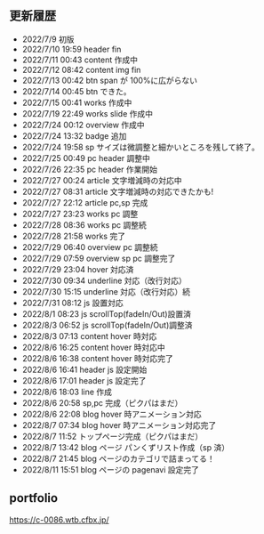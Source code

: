 ## 更新履歴

- 2022/7/9 初版
- 2022/7/10 19:59 header fin
- 2022/7/11 00:43 content 作成中
- 2022/7/12 08:42 content img fin
- 2022/7/13 00:42 btn span が 100%に広がらない
- 2022/7/14 00:45 btn できた。
- 2022/7/15 00:41 works 作成中
- 2022/7/19 22:49 works slide 作成中
- 2022/7/24 00:12 overview 作成中
- 2022/7/24 13:32 badge 追加
- 2022/7/24 19:58 sp サイズは微調整と細かいところを残して終了。
- 2022/7/25 00:49 pc header 調整中
- 2022/7/26 22:35 pc header 作業開始
- 2022/7/27 00:24 article 文字増減時の対応中
- 2022/7/27 08:31 article 文字増減時の対応できたかも!
- 2022/7/27 22:12 article pc,sp 完成
- 2022/7/27 23:23 works pc 調整
- 2022/7/28 08:36 works pc 調整続
- 2022/7/28 21:58 works 完了
- 2022/7/29 06:40 overview pc 調整続
- 2022/7/29 07:59 overview sp pc 調整完了
- 2022/7/29 23:04 hover 対応済
- 2022/7/30 09:34 underline 対応（改行対応）
- 2022/7/30 15:15 underline 対応（改行対応）続
- 2022/7/31 08:12 js 設置対応
- 2022/8/1 08:23 js scrollTop(fadeIn/Out)設置済
- 2022/8/3 06:52 js scrollTop(fadeIn/Out)調整済
- 2022/8/3 07:13 content hover 時対応
- 2022/8/6 16:25 content hover 時対応中
- 2022/8/6 16:38 content hover 時対応完了
- 2022/8/6 16:41 header js 設定開始
- 2022/8/6 17:01 header js 設定完了
- 2022/8/6 18:03 line 作成
- 2022/8/6 20:58 sp,pc 完成（ピクパはまだ）
- 2022/8/6 22:08 blog hover 時アニメーション対応
- 2022/8/7 07:34 blog hover 時アニメーション対応完了
- 2022/8/7 11:52 トップページ完成（ピクパはまだ）
- 2022/8/7 13:42 blog ページ パンくずリスト作成（sp 済）
- 2022/8/7 21:45 blog ページのカテゴリで詰まってる！
- 2022/8/11 15:51 blog ページの pagenavi 設定完了

## portfolio

https://c-0086.wtb.cfbx.jp/
